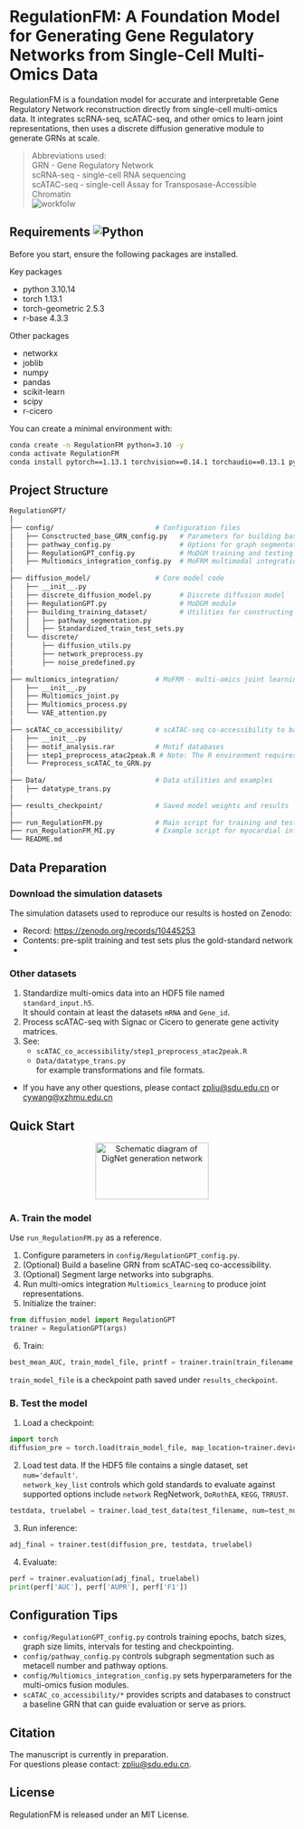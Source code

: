# RegulationFM: A Foundation Model for Generating Gene Regulatory Networks from Single-Cell Multi-Omics Data # 

RegulationFM is a foundation model for accurate and interpretable Gene Regulatory Network reconstruction directly from single-cell multi-omics data. It integrates scRNA-seq, scATAC-seq, and other omics to learn joint representations, then uses a discrete diffusion generative module to generate GRNs at scale.

> Abbreviations used:  
> GRN - Gene Regulatory Network  
> scRNA-seq - single-cell RNA sequencing  
> scATAC-seq - single-cell Assay for Transposase-Accessible Chromatin  
![workfolw](E:\2025工作\Multiomics\上传Github的文件\RegulationFM\images\framework.png)

## Requirements ![Python](https://img.shields.io/badge/python-3.10-blue "Python3.10")

Before you start, ensure the following packages are installed.

Key packages
- python 3.10.14
- torch 1.13.1
- torch-geometric 2.5.3
- r-base 4.3.3

Other packages
- networkx
- joblib
- numpy
- pandas
- scikit-learn
- scipy
- r-cicero


You can create a minimal environment with:

```bash
conda create -n RegulationFM python=3.10 -y
conda activate RegulationFM
conda install pytorch==1.13.1 torchvision==0.14.1 torchaudio==0.13.1 pytorch-cuda=11.6 -c pytorch -c nvidia
```
## Project Structure

```bash
RegulationGPT/
│
├── config/                         # Configuration files
│   ├── Consctructed_base_GRN_config.py   # Parameters for building baseline GRN
│   ├── pathway_config.py                 # Options for graph segmentation into subgraphs
│   ├── RegulationGPT_config.py           # MoDGM training and testing parameters
│   ├── Multiomics_integration_config.py  # MoFRM multimodal integration parameters
│
├── diffusion_model/                # Core model code
│   ├── __init__.py
│   ├── discrete_diffusion_model.py       # Discrete diffusion model
│   ├── RegulationGPT.py                  # MoDGM module
│   ├── Building_training_dataset/        # Utilities for constructing train and test sets
│   │   ├── pathway_segmentation.py
│   │   ├── Standardized_train_test_sets.py
│   └── discrete/
│       ├── diffusion_utils.py
│       ├── network_preprocess.py
│       ├── noise_predefined.py
│
├── multiomics_integration/         # MoFRM - multi-omics joint learning
│   ├── __init__.py
│   ├── Multiomics_joint.py
│   ├── Multiomics_process.py
│   └── VAE_attention.py
│
├── scATAC_co_accessibility/        # scATAC-seq co-accessibility to baseline GRN
│   ├── __init__.py
│   ├── motif_analysis.rar          # Motif databases
│   ├── step1_preprocess_atac2peak.R # Note: The R environment requires additional configuration!
│   └── Preprocess_scATAC_to_GRN.py
│
├── Data/                           # Data utilities and examples
│   ├── datatype_trans.py
│
├── results_checkpoint/             # Saved model weights and results
│
├── run_RegulationFM.py             # Main script for training and testing on simulation data
├── run_RegulationFM_MI.py          # Example script for myocardial infarction case
└── README.md
```
## Data Preparation 

### Download the simulation datasets

The simulation datasets used to reproduce our results is hosted on Zenodo:

- Record: https://zenodo.org/records/10445253  
- Contents: pre-split training and test sets plus the gold-standard network
- 
### Other datasets

1. Standardize multi-omics data into an HDF5 file named `standard_input.h5`.  
   It should contain at least the datasets `mRNA` and `Gene_id`.  
2. Process scATAC-seq with Signac or Cicero to generate gene activity matrices.  
3. See:
   - `scATAC_co_accessibility/step1_preprocess_atac2peak.R`
   - `Data/datatype_trans.py`  
   for example transformations and file formats.

- If you have any other questions, please contact zpliu@sdu.edu.cn or cywang@xzhmu.edu.cn


## Quick Start

<div align="center">
  <img src="https://github.com/zpliulab/DigNet/blob/main/images/network.gif" alt="Schematic diagram of DigNet generation network" style="width: 200px; height: 100px;"/>
</div>

### A. Train the model

Use `run_RegulationFM.py` as a reference.

1. Configure parameters in `config/RegulationGPT_config.py`.
2. (Optional) Build a baseline GRN from scATAC-seq co-accessibility.
3. (Optional) Segment large networks into subgraphs.
4. Run multi-omics integration `Multiomics_learning` to produce joint representations.
5. Initialize the trainer:

```python
from diffusion_model import RegulationGPT
trainer = RegulationGPT(args)
```

6. Train:

```python
best_mean_AUC, train_model_file, printf = trainer.train(train_filename, base_GRN_link)
```

`train_model_file` is a checkpoint path saved under `results_checkpoint`.

### B. Test the model

1. Load a checkpoint:

```python
import torch
diffusion_pre = torch.load(train_model_file, map_location=trainer.device)
```

2. Load test data. If the HDF5 file contains a single dataset, set `num='default'`.  
   `network_key_list` controls which gold standards to evaluate against  
   supported options include `network` RegNetwork, `DoRothEA`, `KEGG`, `TRRUST`.

```python
testdata, truelabel = trainer.load_test_data(test_filename, num=test_num, network_key_list='network')
```

3. Run inference:

```python
adj_final = trainer.test(diffusion_pre, testdata, truelabel)
```

4. Evaluate:

```python
perf = trainer.evaluation(adj_final, truelabel)
print(perf['AUC'], perf['AUPR'], perf['F1'])
```

## Configuration Tips

- `config/RegulationGPT_config.py` controls training epochs, batch sizes, graph size limits, intervals for testing and checkpointing.
- `config/pathway_config.py` controls subgraph segmentation such as metacell number and pathway options.
- `config/Multiomics_integration_config.py` sets hyperparameters for the multi-omics fusion modules.
- `scATAC_co_accessibility/*` provides scripts and databases to construct a baseline GRN that can guide evaluation or serve as priors.

## Citation

The manuscript is currently in preparation.  
For questions please contact: zpliu@sdu.edu.cn.

## License
RegulationFM is released under an MIT License.
